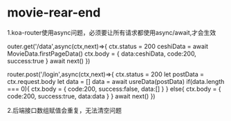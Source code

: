 # movie-rear-end
1.koa-router使用async问题，必须要让所有请求都使用async/await,才会生效


outer.get('/data',async(ctx,next)=>{
     ctx.status = 200
     ceshiData = await MovieData.firstPageData()
     ctx.body = {
       data:ceshiData,
       code:200,
       success:true
     }
     await next()
})


router.post('/login',async(ctx,next)=>{
     ctx.status = 200
     let postData = ctx.request.body
     let data = []
     data = await usreData(postData)
     if(data.length === 0){
       ctx.body = {
         code:200,
         success:false,
         data:[]
       }
     }
     else{
       ctx.body = {
        code:200,
        success:true,
        data:data
       }
     }
     await next()
})

2.后端接口数组赋值会重复，无法清空问题
